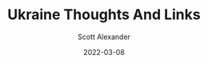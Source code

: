 ---
layout: podcast
title: "Ukraine Thoughts And Links"
author: Scott Alexander
description: https://astralcodexten.substack.com/p/ukraine-thoughts-and-links
date: 2022-03-08
length: 5664878
duration: 1416
guid: ukraine-thoughts-and-links
---